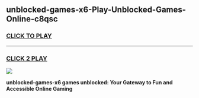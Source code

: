 
## unblocked-games-x6-Play-Unblocked-Games-Online-c8qsc
<h3>
<a href="https://premium76.site?title=unblocked-games-x6&ref=25A">CLICK TO PLAY</a></h3>
<hr>

<h3>
<a href="https://premium76.site?title=unblocked-games-x6&ref=25A">CLICK 2 PLAY</a>
  
</h3>

<a href="https://premium76.site?title=unblocked-games-x6&ref=25A"><img src="https://clearcache.store/games.png"></a>


**unblocked-games-x6 games unblocked: Your Gateway to Fun and Accessible Online Gaming**
